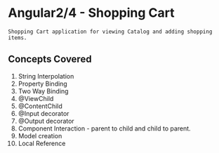 # Angular2/4 - Shopping Cart
 
    Shopping Cart application for viewing Catalog and adding shopping items.

## Concepts Covered

   1. String Interpolation
   2. Property Binding
   3. Two Way Binding
   4. @ViewChild
   5. @ContentChild
   6. @Input decorator
   7. @Output decorator
   8. Component Interaction - parent to child and child to parent.
   9. Model creation
   10. Local Reference   
